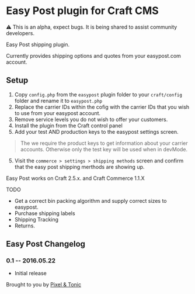 # Easy Post plugin for Craft CMS

⚠️ This is an alpha, expect bugs. It is being shared to assist community developers.

Easy Post shipping plugin.

Currently provides shipping options and quotes from your easypost.com account.

## Setup

1) Copy `config.php` from the `easypost` plugin folder to your `craft/config` folder and rename it to 
`easypost.php`
2) Replace the carrier IDs within the cofig with the carrier IDs that you wish to use from your easypost account.
3) Remove service levels you do not wish to offer your customers.
4) Install the plugin from the Craft control panel
4) Add your test AND production keys to the easypost settings screen.

> The we require the product keys to get information about your carrier accounts. Otherwise only the test key will be used when in devMode.

5) Visit the `commerce > settings > shipping methods` screen and confirm that
the easy post shipping merthods are showing up.

Easy Post works on Craft 2.5.x. and Craft Commerce 1.1.X

TODO

* Get a correct bin packing algorithm and supply correct sizes to easypost.
* Purchase shipping labels
* Shipping Tracking
* Returns.

## Easy Post Changelog

### 0.1 -- 2016.05.22

* Initial release

Brought to you by [Pixel & Tonic](http://craftcommerce.com)